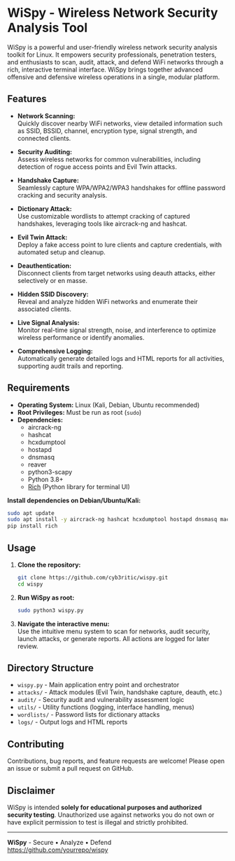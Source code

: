# WiSpy - Wireless Network Security Analysis Tool

WiSpy is a powerful and user-friendly wireless network security analysis toolkit for Linux. It empowers security professionals, penetration testers, and enthusiasts to scan, audit, attack, and defend WiFi networks through a rich, interactive terminal interface. WiSpy brings together advanced offensive and defensive wireless operations in a single, modular platform.

## Features

- **Network Scanning:**  
  Quickly discover nearby WiFi networks, view detailed information such as SSID, BSSID, channel, encryption type, signal strength, and connected clients.

- **Security Auditing:**  
  Assess wireless networks for common vulnerabilities, including detection of rogue access points and Evil Twin attacks.

- **Handshake Capture:**  
  Seamlessly capture WPA/WPA2/WPA3 handshakes for offline password cracking and security analysis.

- **Dictionary Attack:**  
  Use customizable wordlists to attempt cracking of captured handshakes, leveraging tools like aircrack-ng and hashcat.

- **Evil Twin Attack:**  
  Deploy a fake access point to lure clients and capture credentials, with automated setup and cleanup.

- **Deauthentication:**  
  Disconnect clients from target networks using deauth attacks, either selectively or en masse.

- **Hidden SSID Discovery:**  
  Reveal and analyze hidden WiFi networks and enumerate their associated clients.

- **Live Signal Analysis:**  
  Monitor real-time signal strength, noise, and interference to optimize wireless performance or identify anomalies.

- **Comprehensive Logging:**  
  Automatically generate detailed logs and HTML reports for all activities, supporting audit trails and reporting.

## Requirements

- **Operating System:** Linux (Kali, Debian, Ubuntu recommended)
- **Root Privileges:** Must be run as root (`sudo`)
- **Dependencies:**  
  - aircrack-ng  
  - hashcat  
  - hcxdumptool  
  - hostapd  
  - dnsmasq  
  - reaver  
  - python3-scapy  
  - Python 3.8+  
  - [Rich](https://github.com/Textualize/rich) (Python library for terminal UI)

**Install dependencies on Debian/Ubuntu/Kali:**
```sh
sudo apt update
sudo apt install -y aircrack-ng hashcat hcxdumptool hostapd dnsmasq macchanger reaver python3-scapy
pip install rich
```

## Usage

1. **Clone the repository:**
    ```sh
    git clone https://github.com/cyb3ritic/wispy.git
    cd wispy
    ```

2. **Run WiSpy as root:**
    ```sh
    sudo python3 wispy.py
    ```

3. **Navigate the interactive menu:**  
   Use the intuitive menu system to scan for networks, audit security, launch attacks, or generate reports. All actions are logged for later review.

## Directory Structure

- `wispy.py` - Main application entry point and orchestrator
- `attacks/` - Attack modules (Evil Twin, handshake capture, deauth, etc.)
- `audit/` - Security audit and vulnerability assessment logic
- `utils/` - Utility functions (logging, interface handling, menus)
- `wordlists/` - Password lists for dictionary attacks
- `logs/` - Output logs and HTML reports

## Contributing

Contributions, bug reports, and feature requests are welcome! Please open an issue or submit a pull request on GitHub.

## Disclaimer

WiSpy is intended **solely for educational purposes and authorized security testing**. Unauthorized use against networks you do not own or have explicit permission to test is illegal and strictly prohibited.

---

**WiSpy** - Secure • Analyze • Defend  
https://github.com/yourrepo/wispy